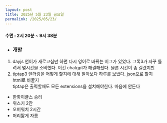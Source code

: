 ```yaml
---
layout: post
title: 2025년 5월 23일 금요일
permalink: /2025/05/23/
---
```

#### 수면 : 2시 20분 ~ 9시 38분
* ### 개발
1. dayjs 언어가 새로고침만 하면 다시 영어로 바뀌는 버그가 있었다. 그록3가 자꾸 틀려서 몇시간을 소비했다. 이건 chatgpt가 해결해줬다. 물론 시간이 좀 걸렸지만
1. tiptap3 렌더링을 어떻게 할지에 대해 알아보다 하루를 보냈다. json으로 할지 html로 바꿀지<br>tiptap은 출력할때도 모든 extensions을 설치해야한다. 마음에 안든다
* 한화이글스 승리
* 위스키 2잔
* 오버워치 2시간
* 머리짧게 자름